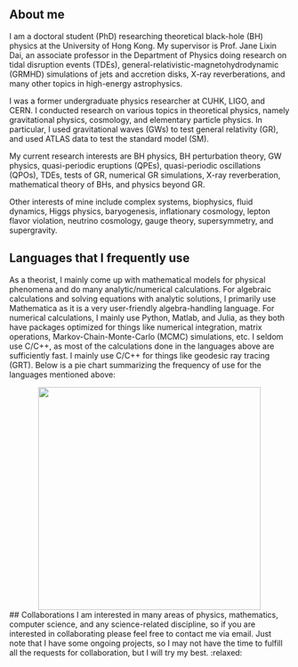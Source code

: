 ## About me
I am a doctoral student (PhD) researching theoretical black-hole (BH) physics at the University of Hong Kong. My supervisor is Prof. Jane Lixin Dai, an associate professor in the Department of Physics doing research on tidal disruption events (TDEs), general-relativistic-magnetohydrodynamic (GRMHD) simulations of jets and accretion disks, X-ray reverberations, and many other topics in high-energy astrophysics.

I was a former undergraduate physics researcher at CUHK, LIGO, and CERN. I conducted research on various topics in theoretical physics, namely gravitational physics, cosmology, and elementary particle physics. In particular, I used gravitational waves (GWs) to test general relativity (GR), and used ATLAS data to test the standard model (SM).

My current research interests are BH physics, BH perturbation theory, GW physics, quasi-periodic eruptions (QPEs), quasi-periodic oscillations (QPOs), TDEs, tests of GR, numerical GR simulations, X-ray reverberation, mathematical theory of BHs, and physics beyond GR.

Other interests of mine include complex systems, biophysics, fluid dynamics, Higgs physics, baryogenesis, inflationary cosmology, lepton flavor violation, neutrino cosmology, gauge theory, supersymmetry, and supergravity.
## Languages that I frequently use
As a theorist, I mainly come up with mathematical models for physical phenomena and do many analytic/numerical calculations. For algebraic calculations and solving equations with analytic solutions, I primarily use Mathematica as it is a very user-friendly algebra-handling language. For numerical calculations, I mainly use Python, Matlab, and Julia, as they both have packages optimized for things like numerical integration, matrix operations, Markov-Chain-Monte-Carlo (MCMC) simulations, etc. I seldom use C/C++, as most of the calculations done in the languages above are sufficiently fast. I mainly use C/C++ for things like geodesic ray tracing (GRT). Below is a pie chart summarizing the frequency of use for the languages mentioned above:
<div align="center">
<a href="https://github.com/leiflui/github-readme-stats">
  <img height=400 align="center" src="https://github-readme-stats.vercel.app/api/top-langs?username=leiflui&layout=pie&theme=aura&langs_count=10&card_width=320&hide=html,css,jupyter%20notebook" />
</a>
</div>
## Collaborations
I am interested in many areas of physics, mathematics, computer science, and any science-related discipline, so if you are interested in collaborating please feel free to contact me via email. Just note that I have some ongoing projects, so I may not have the time to fulfill all the requests for collaboration, but I will try my best. :relaxed:
